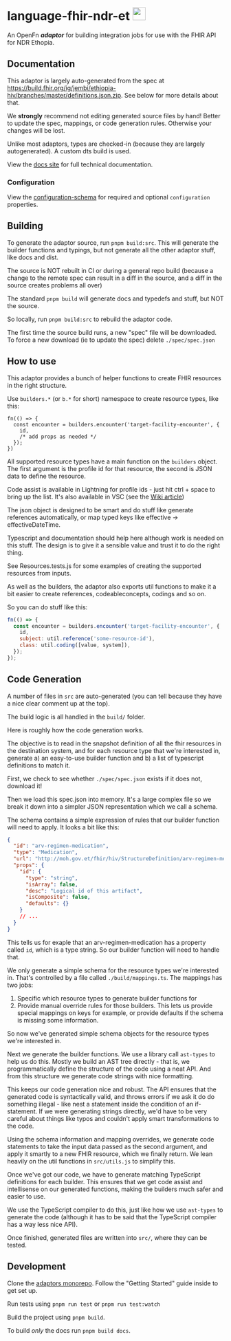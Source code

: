 # language-fhir-ndr-et <img src='./assets/square.png' width="30" height="30"/>

An OpenFn **_adaptor_** for building integration jobs for use with the FHIR API
for NDR Ethopia.

## Documentation

This adaptor is largely auto-generated from the spec at
https://build.fhir.org/ig/jembi/ethiopia-hiv/branches/master/definitions.json.zip.
See below for more details about that.

We **strongly** recommend not editing generated source files by hand! Better to
update the spec, mappings, or code generation rules. Otherwise your changes will
be lost.

Unlike most adaptors, types are checked-in (because they are largely
autogenerated). A custom dts build is used.

View the [docs site](https://docs.openfn.org/adaptors/packages/fhir-ndr-et-docs)
for full technical documentation.

### Configuration

View the
[configuration-schema](https://docs.openfn.org/adaptors/packages/fhir-ndr-et-configuration-schema/)
for required and optional `configuration` properties.

## Building

To generate the adaptor source, run `pnpm build:src`. This will generate the
builder functions and typings, but not generate all the other adaptor stuff,
like docs and dist.

The source is NOT rebuilt in CI or during a general repo build (because a change
to the remote spec can result in a diff in the source, and a diff in the source
creates problems all over)

The standard `pnpm build` will generate docs and typedefs and stuff, but NOT the
source.

So locally, run `pnpm build:src` to rebuild the adaptor code.

The first time the source build runs, a new "spec" file will be downloaded. To
force a new download (ie to update the spec) delete `./spec/spec.json`

## How to use

This adaptor provides a bunch of helper functions to create FHIR resources in
the right structure.

Use `builders.*` (or `b.*` for short) namespace to create resource types, like
this:

```
fn(() => {
  const encounter = builders.encounter('target-facility-encounter', {
    id,
    /* add props as needed */
  });
})
```

All supported resource types have a main function on the `builders` object. The
first argument is the profile id for that resource, the second is JSON data to
define the resource.

Code assist is available in Lightning for profile ids - just hit ctrl + space to
bring up the list. It's also available in VSC (see the
[Wiki article](https://github.com/OpenFn/adaptors/wiki/How-to-get-code-assist-for-adaptors-in-VSC))

The json object is designed to be smart and do stuff like generate references
automatically, or map typed keys like effective -> effectiveDateTime.

Typescript and documentation should help here although work is needed on this
stuff. The design is to give it a sensible value and trust it to do the right
thing.

See Resources.tests.js for some examples of creating the supported resources
from inputs.

As well as the builders, the adaptor also exports util functions to make it a
bit easier to create references, codeableconcepts, codings and so on.

So you can do stuff like this:

```js
fn(() => {
  const encounter = builders.encounter('target-facility-encounter', {
    id,
    subject: util.reference('some-resource-id'),
    class: util.coding([value, system]),
  });
});
```

## Code Generation

A number of files in `src` are auto-generated (you can tell because they have a
nice clear comment up at the top).

The build logic is all handled in the `build/` folder.

Here is roughly how the code generation works.

The objective is to read in the snapshot definition of all the fhir resources in
the destination system, and for each resource type that we're interested in,
generate a) an easy-to-use builder function and b) a list of typescript
definitions to match it.

First, we check to see whether `./spec/spec.json` exists if it does not,
download it!

Then we load this spec.json into memory. It's a large complex file so we break
it down into a simpler JSON representation which we call a schema.

The schema contains a simple expression of rules that our builder function will
need to apply. It looks a bit like this:

```json
{
  "id": "arv-regimen-medication",
  "type": "Medication",
  "url": "http://moh.gov.et/fhir/hiv/StructureDefinition/arv-regimen-medication",
  "props": {
    "id": {
      "type": "string",
      "isArray": false,
      "desc": "Logical id of this artifact",
      "isComposite": false,
      "defaults": {}
    }
    // ...
  }
}
```

This tells us for exaple that an arv-regimen-medication has a property called
`id`, which is a type string. So our builder function will need to handle that.

We only generate a simple schema for the resource types we're interested in.
That's controlled by a file called `./build/mappings.ts`. The mappings has two
jobs:

1. Specific which resource types to generate builder functions for
2. Provide manual override rules for those builders. This lets us provide
   special mappings on keys for example, or provide defaults if the schema is
   missing some information.

So now we've generated simple schema objects for the resource types we're
interested in.

Next we generate the builder functions. We use a library call `ast-types` to
help us do this. Mostly we build an AST tree directly - that is, we
programmatically define the structure of the code using a neat API. And from
this structure we generate code strings with nice formatting.

This keeps our code generation nice and robust. The API ensures that the
generated code is syntactically valid, and throws errors if we ask it do do
something illegal - like nest a statement inside the condition of an
if-statement. If we were generating strings directly, we'd have to be very
careful about things like typos and couldn't apply smart transformations to the
code.

Using the schema information and mapping overrides, we generate code statements
to take the input data passed as the second argument, and apply it smartly to a
new FHIR resource, which we finally return. We lean heavily on the util
functions in `src/utils.js` to simplify this.

Once we've got our code, we have to generate matching TypeScript definitions for
each builder. This ensures that we get code assist and intellisense on our
generated functions, making the builders much safer and easier to use.

We use the TypeScript compiler to do this, just like how we use `ast-types` to
generate the code (although it has to be said that the TypeScript compiler has a
way less nice API).

Once finished, generated files are written into `src/`, where they can be
tested.

## Development

Clone the [adaptors monorepo](https://github.com/OpenFn/adaptors). Follow the
"Getting Started" guide inside to get set up.

Run tests using `pnpm run test` or `pnpm run test:watch`

Build the project using `pnpm build`.

To build _only_ the docs run `pnpm build docs`.
